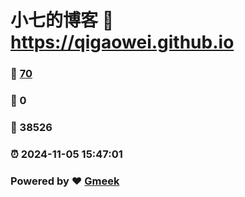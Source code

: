 # 小七的博客 :link: https://qigaowei.github.io 
### :page_facing_up: [70](https://qigaowei.github.io/tag.html) 
### :speech_balloon: 0 
### :hibiscus: 38526 
### :alarm_clock: 2024-11-05 15:47:01 
### Powered by :heart: [Gmeek](https://github.com/Meekdai/Gmeek)
